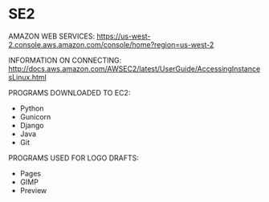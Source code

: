 # SE2

AMAZON WEB SERVICES:
https://us-west-2.console.aws.amazon.com/console/home?region=us-west-2

INFORMATION ON CONNECTING:
http://docs.aws.amazon.com/AWSEC2/latest/UserGuide/AccessingInstancesLinux.html

PROGRAMS DOWNLOADED TO EC2:
- Python
- Gunicorn
- Django
- Java
- Git

PROGRAMS USED FOR LOGO DRAFTS:
- Pages
- GIMP
- Preview
